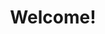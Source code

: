---
widget: blank
headless: false

# ... Put Your Section Options Here (title etc.) ...
title: Welcome!
subtitle: 
weight: 10  # section position on page
design:
  # Choose how many columns the section has. Valid values: 1 or 2.
  columns: 1
    # Customize the section spacing. Order is top, right, bottom, left.
  #background:
   # image: IMG_6436.jpg
    # Darken the image? Range 0-1 where 0 is transparent and 1 is opaque.
    #  Options are `cover` (default), `contain`, or `actual` size.
    #image_size: cover
    # Options include `left`, `center` (default), or `right`.
    #image_position: center
    # Use a fun parallax-like fixed background effect on desktop? true/false
    #image_parallax: true
    # Text color (true=light, false=dark, or remove for the dynamic theme color).
    #text_color_light: true    
---